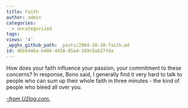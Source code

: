 ```yaml
---
title: Faith
author: admin
categories:
  - uncategorized
tags: 
views: '4'
_wpghs_github_path: _posts/2004-10-28-faith.md
id: d6b5446a-b406-4458-85a4-389c5ab27fda
---
```

<p>How does your faith influence your passion, your commitment to these concerns? In response, Bono said, I generally find it very hard to talk to people who can sum up their whole faith in three minutes - the kind of people who bleed all over you.</p>
<p><i><a href="http://u2log.com/archive/002952.shtml">-from U2log.com.</a></i></p>
